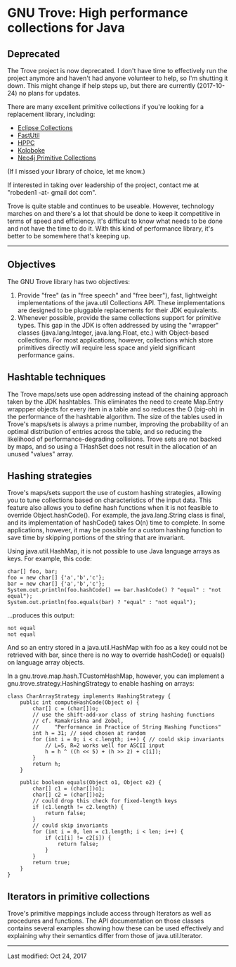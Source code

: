 # GNU Trove: High performance collections for Java


## Deprecated

The Trove project is now deprecated. I don't have time to effectively
run the project anymore and haven't had anyone volunteer to help, so
I'm shutting it down. This might change if help steps up, but there are
currently (2017-10-24) no plans for updates.

There are many excellent primitive collections if you're looking for a
replacement library, including:
* [Eclipse Collections](http://www.eclipse.org/collections/)
* [FastUtil](http://fastutil.di.unimi.it)
* [HPPC](https://github.com/carrotsearch/hppc)
* [Koloboke](https://koloboke.com)
* [Neo4j Primitive Collections](https://github.com/neo4j/neo4j)

(If I missed your library of choice, let me know.)

If interested in taking over leadership of the project, contact me at 
"robeden1 -at- gmail dot com".

Trove is quite stable and continues to be useable. However, technology 
marches on and there's a lot that should be done to keep it 
competitive in terms of speed and efficiency. It's difficult to know 
what needs to be done and not have the time to do it. With this kind 
of performance library, it's better to be somewhere that's keeping up.

---


## Objectives

The GNU Trove library has two objectives:

1. Provide "free" (as in "free speech" and "free beer"), fast,
   lightweight implementations of the java.util Collections API.
   These implementations are designed to be pluggable replacements
   for their JDK equivalents.
2. Whenever possible, provide the same collections support for
   primitive types. This gap in the JDK is often addressed by using
   the "wrapper" classes (java.lang.Integer, java.lang.Float, etc.)
   with Object-based collections. For most applications, however,
   collections which store primitives directly will require less
   space and yield significant performance gains.

## Hashtable techniques

The Trove maps/sets use open addressing instead of the chaining
approach taken by the JDK hashtables. This eliminates the need to
create Map.Entry wrappper objects for every item in a table and so
reduces the O (big-oh) in the performance of the hashtable algorithm.
The size of the tables used in Trove's maps/sets is always a prime
number, improving the probability of an optimal distribution of
entries across the table, and so reducing the likelihood of
performance-degrading collisions. Trove sets are not backed by maps,
and so using a THashSet does not result in the allocation of an unused
"values" array.

## Hashing strategies

Trove's maps/sets support the use of custom hashing strategies,
allowing you to tune collections based on characteristics of the input
data. This feature also allows you to define hash functions when it is
not feasible to override Object.hashCode(). For example, the
java.lang.String class is final, and its implementation of hashCode()
takes O(n) time to complete. In some applications, however, it may be
possible for a custom hashing function to save time by skipping
portions of the string that are invariant.

Using java.util.HashMap, it is not possible to use Java language
arrays as keys. For example, this code:

```
char[] foo, bar;
foo = new char[] {'a','b','c'};
bar = new char[] {'a','b','c'};
System.out.println(foo.hashCode() == bar.hashCode() ? "equal" : "not equal");
System.out.println(foo.equals(bar) ? "equal" : "not equal");
```

...produces this output:

    not equal
    not equal


And so an entry stored in a java.util.HashMap with foo as a key could
not be retrieved with bar, since there is no way to override
hashCode() or equals() on language array objects.

In a gnu.trove.map.hash.TCustomHashMap, however, you can implement a
gnu.trove.strategy.HashingStrategy to enable hashing on arrays:

```
class CharArrayStrategy implements HashingStrategy {
    public int computeHashCode(Object o) {
        char[] c = (char[])o;
        // use the shift-add-xor class of string hashing functions
        // cf. Ramakrishna and Zobel,
        //     "Performance in Practice of String Hashing Functions"
        int h = 31; // seed chosen at random
        for (int i = 0; i < c.length; i++) { // could skip invariants
            // L=5, R=2 works well for ASCII input
            h = h ^ ((h << 5) + (h >> 2) + c[i]);
        }
        return h;
    }

    public boolean equals(Object o1, Object o2) {
        char[] c1 = (char[])o1;
        char[] c2 = (char[])o2;
        // could drop this check for fixed-length keys
        if (c1.length != c2.length) {
            return false;
        }
        // could skip invariants
        for (int i = 0, len = c1.length; i < len; i++) {
            if (c1[i] != c2[i]) {
                return false;
            }
        }
        return true;
    }
}
```


## Iterators in primitive collections

Trove's primitive mappings include access through Iterators as well
as procedures and functions. The API documentation on those classes
contains several examples showing how these can be used effectively
and explaining why their semantics differ from those of
java.util.Iterator.

_________________________________________________________________

Last modified: Oct 24, 2017
